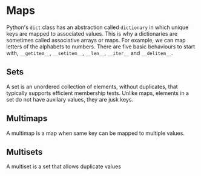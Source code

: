 # Maps

Python's `dict` class has an abstraction called `dictionary` in which unique keys are mapped to associated values. This is why a dictionaries are sometimes called associative arrays or maps. For example, we can map letters of the alphabets to numbers. There are five basic behaviours to start with, `__getitem__`, `__setitem__`, `__len__`, `__iter__` and  `__delitem__`.

## Sets

A set is an unordered collection of elements, without duplicates, that typically supports efficient membership tests. Unlike maps, elements in a set do not have auxilary values, they are jusk keys.

## Multimaps

A multimap is a map when same key can be mapped to multiple values.

## Multisets

A multiset is a set that allows duplicate values
